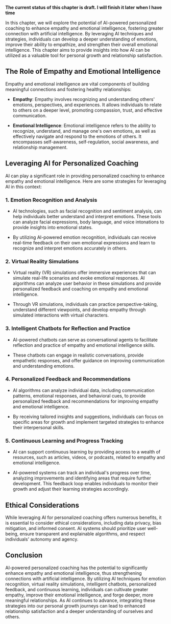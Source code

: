 **The current status of this chapter is draft. I will finish it later when I have time**

In this chapter, we will explore the potential of AI-powered personalized coaching to enhance empathy and emotional intelligence, fostering greater connection with artificial intelligence. By leveraging AI techniques and strategies, individuals can develop a deeper understanding of emotions, improve their ability to empathize, and strengthen their overall emotional intelligence. This chapter aims to provide insights into how AI can be utilized as a valuable tool for personal growth and relationship satisfaction.

The Role of Empathy and Emotional Intelligence
----------------------------------------------

Empathy and emotional intelligence are vital components of building meaningful connections and fostering healthy relationships:

* **Empathy**: Empathy involves recognizing and understanding others' emotions, perspectives, and experiences. It allows individuals to relate to others on a deeper level, promoting compassion, trust, and effective communication.

* **Emotional Intelligence**: Emotional intelligence refers to the ability to recognize, understand, and manage one's own emotions, as well as effectively navigate and respond to the emotions of others. It encompasses self-awareness, self-regulation, social awareness, and relationship management.

Leveraging AI for Personalized Coaching
---------------------------------------

AI can play a significant role in providing personalized coaching to enhance empathy and emotional intelligence. Here are some strategies for leveraging AI in this context:

### 1. **Emotion Recognition and Analysis**

* AI technologies, such as facial recognition and sentiment analysis, can help individuals better understand and interpret emotions. These tools can analyze facial expressions, body language, and voice intonations to provide insights into emotional states.

* By utilizing AI-powered emotion recognition, individuals can receive real-time feedback on their own emotional expressions and learn to recognize and interpret emotions accurately in others.

### 2. **Virtual Reality Simulations**

* Virtual reality (VR) simulations offer immersive experiences that can simulate real-life scenarios and evoke emotional responses. AI algorithms can analyze user behavior in these simulations and provide personalized feedback and coaching on empathy and emotional intelligence.

* Through VR simulations, individuals can practice perspective-taking, understand different viewpoints, and develop empathy through simulated interactions with virtual characters.

### 3. **Intelligent Chatbots for Reflection and Practice**

* AI-powered chatbots can serve as conversational agents to facilitate reflection and practice of empathy and emotional intelligence skills.

* These chatbots can engage in realistic conversations, provide empathetic responses, and offer guidance on improving communication and understanding emotions.

### 4. **Personalized Feedback and Recommendations**

* AI algorithms can analyze individual data, including communication patterns, emotional responses, and behavioral cues, to provide personalized feedback and recommendations for improving empathy and emotional intelligence.

* By receiving tailored insights and suggestions, individuals can focus on specific areas for growth and implement targeted strategies to enhance their interpersonal skills.

### 5. **Continuous Learning and Progress Tracking**

* AI can support continuous learning by providing access to a wealth of resources, such as articles, videos, or podcasts, related to empathy and emotional intelligence.

* AI-powered systems can track an individual's progress over time, analyzing improvements and identifying areas that require further development. This feedback loop enables individuals to monitor their growth and adjust their learning strategies accordingly.

Ethical Considerations
----------------------

While leveraging AI for personalized coaching offers numerous benefits, it is essential to consider ethical considerations, including data privacy, bias mitigation, and informed consent. AI systems should prioritize user well-being, ensure transparent and explainable algorithms, and respect individuals' autonomy and agency.

Conclusion
----------

AI-powered personalized coaching has the potential to significantly enhance empathy and emotional intelligence, thus strengthening connections with artificial intelligence. By utilizing AI techniques for emotion recognition, virtual reality simulations, intelligent chatbots, personalized feedback, and continuous learning, individuals can cultivate greater empathy, improve their emotional intelligence, and forge deeper, more meaningful relationships. As AI continues to advance, integrating these strategies into our personal growth journeys can lead to enhanced relationship satisfaction and a deeper understanding of ourselves and others.
